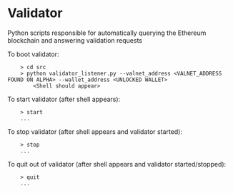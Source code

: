 # Validator
Python scripts responsible for automatically querying the Ethereum blockchain and answering validation requests

To boot validator:
```
	> cd src
	> python validator_listener.py --valnet_address <VALNET_ADDRESS FOUND ON ALPHA> --wallet_address <UNLOCKED WALLET>
		<Shell should appear>
```

To start validator (after shell appears):
```
	> start
	...
```

To stop validator (after shell appears and validator started):
```
	> stop
	...
```

To quit out of validator (after shell appears and validator started/stopped):
```
	> quit
	...
```